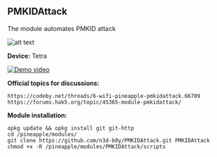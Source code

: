 ## PMKIDAttack

The module automates PMKID attack

![alt text](https://i.ibb.co/GdDrdKd/PMKIDAttack.png)

**Device:** Tetra

[![Demo video](https://i.ibb.co/wMf1BGg/PMKIDAttack-You-Tube.png)](https://youtu.be/AU2kAd3PUz8)

**Official topics for discussions:**
```
https://codeby.net/threads/6-wifi-pineapple-pmkidattack.66709
https://forums.hak5.org/topic/45365-module-pmkidattack/
```

**Module installation:**
```
opkg update && opkg install git git-http
cd /pineapple/modules/
git clone https://github.com/n3d-b0y/PMKIDAttack.git PMKIDAttack
chmod +x -R /pineapple/modules/PMKIDAttack/scripts
```